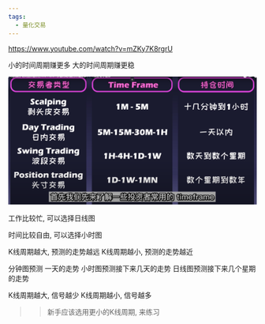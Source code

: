 ```yaml
---
tags:
  - 量化交易
---
```

https://www.youtube.com/watch?v=mZKy7K8rgrU



小的时间周期赚更多
大的时间周期赚更稳

![](../assets/Pasted%20image%2020240430002103.png)


工作比较忙, 可以选择日线图

时间比较自由, 可以选择小时图

K线周期越大, 预测的走势越远
K线周期越小, 预测的走势越近


分钟图预测 一天的走势
小时图预测接下来几天的走势
日线图预测接下来几个星期的走势


K线周期越大, 信号越少
K线周期越小, 信号越多


>> 新手应该选用更小的K线周期, 来练习


> 

